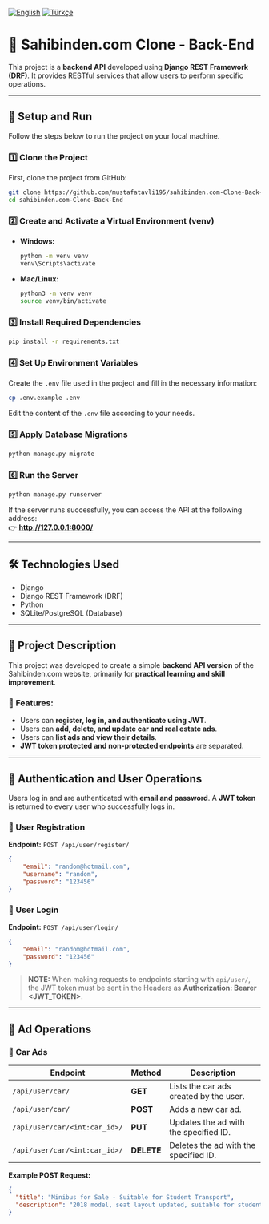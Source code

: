 [![English](https://img.shields.io/badge/lang-English-blue.svg)](README.md)
[![Türkçe](https://img.shields.io/badge/lang-Türkçe-red.svg)](README.tr.md)

# 📌 Sahibinden.com Clone - Back-End

This project is a **backend API** developed using **Django REST Framework (DRF)**. It provides RESTful services that allow users to perform specific operations.

---

## 🚀 Setup and Run  

Follow the steps below to run the project on your local machine.

### 1️⃣ **Clone the Project**  
First, clone the project from GitHub:  
```sh
git clone https://github.com/mustafatavli195/sahibinden.com-Clone-Back-End.git
cd sahibinden.com-Clone-Back-End
```

### 2️⃣ **Create and Activate a Virtual Environment (venv)**  
- **Windows:**  
  ```sh
  python -m venv venv
  venv\Scripts\activate
  ```
- **Mac/Linux:**  
  ```sh
  python3 -m venv venv
  source venv/bin/activate
  ```

### 3️⃣ **Install Required Dependencies**  
```sh
pip install -r requirements.txt
```

### 4️⃣ **Set Up Environment Variables**  
Create the `.env` file used in the project and fill in the necessary information:  
```sh
cp .env.example .env
```
Edit the content of the `.env` file according to your needs.

### 5️⃣ **Apply Database Migrations**  
```sh
python manage.py migrate
```

### 6️⃣ **Run the Server**  
```sh
python manage.py runserver
```
If the server runs successfully, you can access the API at the following address:  
👉 **http://127.0.0.1:8000/**

---

## 🛠 Technologies Used  
- Django  
- Django REST Framework (DRF)  
- Python  
- SQLite/PostgreSQL (Database)

---

## 📌 Project Description  
This project was developed to create a simple **backend API version** of the Sahibinden.com website, primarily for **practical learning and skill improvement**.

### 📢 Features:  
- Users can **register, log in, and authenticate using JWT**.  
- Users can **add, delete, and update car and real estate ads**.  
- Users can **list ads and view their details**.  
- **JWT token protected and non-protected endpoints** are separated.

---

## 🔑 Authentication and User Operations  
Users log in and are authenticated with **email and password**. A **JWT token** is returned to every user who successfully logs in.

### 📌 User Registration  
**Endpoint:** `POST /api/user/register/`  
```json
{
    "email": "random@hotmail.com",
    "username": "random",
    "password": "123456"
}
```

### 📌 User Login  
**Endpoint:** `POST /api/user/login/`  
```json
{
    "email": "random@hotmail.com",
    "password": "123456"
}
```

> **NOTE:** When making requests to endpoints starting with `api/user/`, the JWT token must be sent in the Headers as **Authorization: Bearer <JWT_TOKEN>**.

---

## 📌 Ad Operations

### 📢 Car Ads

| **Endpoint** | **Method** | **Description** |
|-------------|------------|-----------------|
| `/api/user/car/` | **GET** | Lists the car ads created by the user. |
| `/api/user/car/` | **POST** | Adds a new car ad. |
| `/api/user/car/<int:car_id>/` | **PUT** | Updates the ad with the specified ID. |
| `/api/user/car/<int:car_id>/` | **DELETE** | Deletes the ad with the specified ID. |

**Example POST Request:**  
```json
{
  "title": "Minibus for Sale - Suitable for Student Transport",
  "description": "2018 model, seat layout updated, suitable for student transport..."
}
